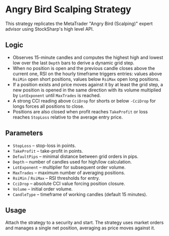 # Angry Bird Scalping Strategy

This strategy replicates the MetaTrader "Angry Bird (Scalping)" expert advisor using StockSharp's high level API.

## Logic
- Observes 15-minute candles and computes the highest high and lowest low over the last `Depth` bars to derive a dynamic grid step.
- When no position is open and the previous candle closes above the current one, RSI on the hourly timeframe triggers entries: values above `RsiMin` open short positions, values below `RsiMax` open long positions.
- If a position exists and price moves against it by at least the grid step, a new position is opened in the same direction with its volume multiplied by `LotExponent` until `MaxTrades` is reached.
- A strong CCI reading above `CciDrop` for shorts or below `-CciDrop` for longs forces all positions to close.
- Positions are also closed when profit reaches `TakeProfit` or loss reaches `StopLoss` relative to the average entry price.

## Parameters
- `StopLoss` – stop-loss in points.
- `TakeProfit` – take-profit in points.
- `DefaultPips` – minimal distance between grid orders in pips.
- `Depth` – number of candles used for high/low calculation.
- `LotExponent` – multiplier for subsequent order volume.
- `MaxTrades` – maximum number of averaging positions.
- `RsiMin` / `RsiMax` – RSI thresholds for entry.
- `CciDrop` – absolute CCI value forcing position closure.
- `Volume` – initial order volume.
- `CandleType` – timeframe of working candles (default 15 minutes).

## Usage
Attach the strategy to a security and start. The strategy uses market orders and manages a single net position, averaging as price moves against it.
